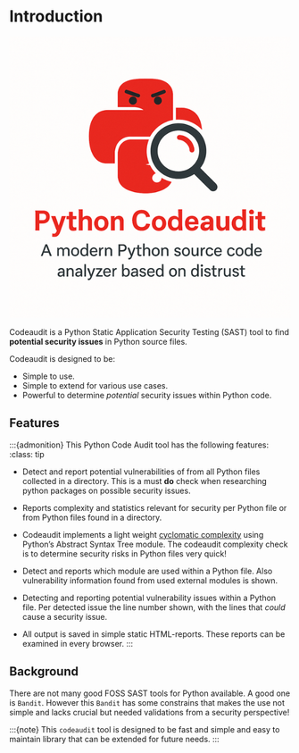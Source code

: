 # Introduction

![CodeauditLogo](images/codeauditlogo.png)

Codeaudit is a Python Static Application Security Testing (SAST) tool to find **potential security issues** in Python source files.

Codeaudit is designed to be:
* Simple to use.
* Simple to extend for various use cases.
* Powerful to determine *potential* security issues within Python code.

## Features
:::{admonition} This Python Code Audit tool has the following features:
:class: tip

* Detect and report potential vulnerabilities of from all Python files collected in a directory. This is a must **do** check when researching python packages on possible security issues.

*  Reports complexity and statistics relevant for security per Python file or from Python files found in a directory. 

* Codeaudit implements a light weight [cyclomatic complexity](https://en.wikipedia.org/wiki/Cyclomatic_complexity) using Python’s Abstract Syntax Tree module. The codeaudit complexity check is to determine security risks in Python files very quick!


*  Detect and reports which module are used within a Python file. Also vulnerability information found from used external modules is shown.

*  Detecting and reporting potential vulnerability issues within a Python file. Per detected issue the line number shown, with the lines that *could* cause a security issue.

* All output is saved in simple static HTML-reports. These reports can be examined in every browser. 
:::



## Background

There are not many good FOSS SAST tools for Python available. A good one is `Bandit`. However this `Bandit` has some constrains that makes the use not simple and lacks crucial but needed validations from a security perspective!


:::{note}
This `codeaudit` tool is designed to be fast and simple and easy to maintain library that can be extended for future needs.
:::


```{tableofcontents}
```
